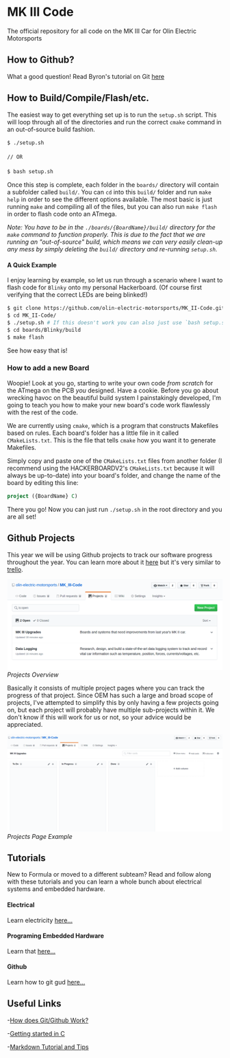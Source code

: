 # MK III Code
The official repository for all code on the MK III Car for Olin Electric Motorsports

## How to Github?
What a good question! Read Byron's tutorial on Git [here](https://github.com/olin-electric-motorsports/programmingTutorials/tree/master/GeneralTutorials/Learn_Git "Spoilers: DON'T PUSH TO MASTER")

## How to Build/Compile/Flash/etc.
The easiest way to get everything set up is to run the `setup.sh` script. This will loop through all of the directories and run the correct `cmake` command in an out-of-source build fashion.

```bash
$ ./setup.sh

// OR

$ bash setup.sh
```

Once this step is complete, each folder in the `boards/` directory will contain a subfolder called `build/`. You can `cd` into this `build/` folder and run `make help` in order to see the different options available. The most basic is just running `make` and compiling all of the files, but you can also run `make flash` in order to flash code onto an ATmega.

*Note: You have to be in the `./boards/{BoardName}/build/` directory for the `make` command to function properly. This is due to the fact that we are running an "out-of-source" build, which means we can very easily clean-up any mess by simply deleting the `build/` directory and re-running `setup.sh`.*

#### A Quick Example

I enjoy learning by example, so let us run through a scenario where I want to flash code for `Blinky` onto my personal Hackerboard. (Of course first verifying that the correct LEDs are being blinked!)

```bash
$ git clone https://github.com/olin-electric-motorsports/MK_II-Code.git
$ cd MK_II-Code/
$ ./setup.sh # If this doesn't work you can also just use `bash setup.sh`
$ cd boards/Blinky/build
$ make flash
```

See how easy that is!

### How to add a new Board

Woopie! Look at you go, starting to write your own code *from scratch* for the ATmega on the PCB *you* designed. Have a cookie. Before you go about wrecking havoc on the beautiful build system I painstakingly developed, I'm going to teach you how to make your new board's code work flawlessly with the rest of the code.

We are currently using `cmake`, which is a program that constructs Makefiles based on rules. Each board's folder has a little file in it called `CMakeLists.txt`. This is the file that tells `cmake` how you want it to generate Makefiles.

Simply copy and paste one of the `CMakeLists.txt` files from another folder (I recommend using the HACKERBOARDV2's `CMakeLists.txt` because it will always be up-to-date) into your board's folder, and change the name of the board by editing this line:

```cmake
project ({BoardName} C)
```

There you go! Now you can just run `./setup.sh` in the root directory and you are all set!


## Github Projects
This year we will be using Github projects to track our software progress throughout the year. You can learn more about it [here](https://help.github.com/articles/about-project-boards/) but it's very similar to [trello](null "If you've ever used that...").


![Projects Overview](/documentation/imgs/projects_overview.png)
*Projects Overview*

Basically it consists of multiple project pages where you can track the progress of that project. Since OEM has such a large and broad scope of projects, I've attempted to simplify this by only having a few projects going on, but each project will probably have multiple sub-projects within it. We don't know if this will work for us or not, so your advice would be appreciated.

![Projects Page Example](/documentation/imgs/projects_example.png)
*Projects Page Example*


## Tutorials
New to Formula or moved to a different subteam? Read and follow along with these tutorials and you can learn a whole bunch about electrical systems and embedded hardware. 

#### Electrical
Learn electricity [here...]()

#### Programing Embedded Hardware
Learn that [here...](https://github.com/olin-electric-motorsports/Embedded_Tutorials)

#### Github
Learn how to git gud [here...](https://github.com/olin-electric-motorsports/Programming_Tutorials/tree/master/GeneralTutorials/Learn_Git)


## Useful Links
-[How does Git/Github Work?](http://product.hubspot.com/blog/git-and-github-tutorial-for-beginners)

-[Getting started in C](https://www.programiz.com/c-programming)

-[Markdown Tutorial and Tips](https://guides.github.com/features/mastering-markdown/)
